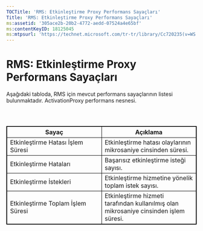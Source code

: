 ```yaml
---
TOCTitle: 'RMS: Etkinleştirme Proxy Performans Sayaçları'
Title: 'RMS: Etkinleştirme Proxy Performans Sayaçları'
ms:assetid: '305ace2b-20b2-4772-aedd-07524a4e65bf'
ms:contentKeyID: 18125045
ms:mtpsurl: 'https://technet.microsoft.com/tr-tr/library/Cc720235(v=WS.10)'
---
```


RMS: Etkinleştirme Proxy Performans Sayaçları
=============================================

Aşağıdaki tabloda, RMS için mevcut performans sayaçlarının listesi bulunmaktadır. ActivationProxy performans nesnesi.

###  

 
<table style="border:1px solid black;">
<colgroup>
<col width="50%" />
<col width="50%" />
</colgroup>
<thead>
<tr class="header">
<th style="border:1px solid black;" >Sayaç</th>
<th style="border:1px solid black;" >Açıklama</th>
</tr>
</thead>
<tbody>
<tr class="odd">
<td style="border:1px solid black;">Etkinleştirme Hatası İşlem Süresi</td>
<td style="border:1px solid black;">Etkinleştirme hatası olaylarının mikrosaniye cinsinden süresi.</td>
</tr>
<tr class="even">
<td style="border:1px solid black;">Etkinleştirme Hataları</td>
<td style="border:1px solid black;">Başarısız etkinleştirme isteği sayısı.</td>
</tr>
<tr class="odd">
<td style="border:1px solid black;">Etkinleştirme İstekleri</td>
<td style="border:1px solid black;">Etkinleştirme hizmetine yönelik toplam istek sayısı.</td>
</tr>
<tr class="even">
<td style="border:1px solid black;">Etkinleştirme Toplam İşlem Süresi</td>
<td style="border:1px solid black;">Etkinleştirme hizmeti tarafından kullanılmış olan mikrosaniye cinsinden işlem süresi.</td>
</tr>
</tbody>
</table>
